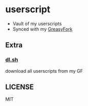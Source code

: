 # userscript

- Vault of my userscripts
- Synced with my [GreasyFork](https://greasyfork.org/en/users/671442)

## Extra

### [dl.sh](https://github.com/eggplants/userscript/blob/master/dl.sh)

download all userscripts from my GF

## LICENSE

MIT

